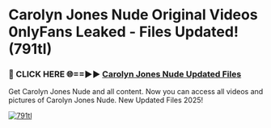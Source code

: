 # Carolyn Jones Nude Original Videos 0nlyFans Leaked - Files Updated! (791tl)

<h3>🔴 CLICK HERE 🌐==►► <a href="https://tinyurl.com/yc6ubb5a" rel="nofollow">Carolyn Jones Nude Updated Files</a></h3>

Get Carolyn Jones Nude and all content. Now you can access all videos and pictures of Carolyn Jones Nude. New Updated Files 2025!

[![791tl](https://i.imgur.com/7eu0CRL.gif)](https://tinyurl.com/yc6ubb5a)
